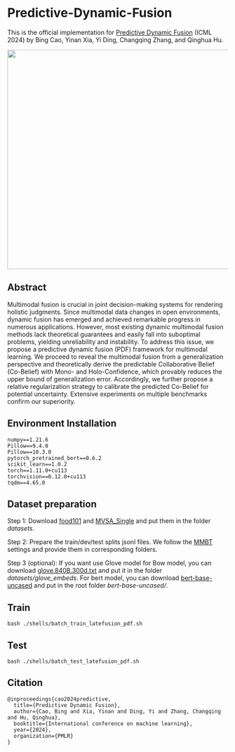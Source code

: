 # Predictive-Dynamic-Fusion
This is the official implementation for [Predictive Dynamic Fusion](https://arxiv.org/pdf/2406.04802) (ICML 2024) by Bing Cao, Yinan Xia, Yi Ding, Changqing Zhang, and Qinghua Hu.

<p align="center">
<img src="https://github.com/YinanXia2023/Predictive-Dynamic-Fusion/blob/main/frame.png" width="850" height="500">
</p>

## Abstract
Multimodal fusion is crucial in joint decision-making systems for rendering holistic judgments. Since multimodal data changes in open environments, dynamic fusion has emerged and achieved remarkable progress in numerous applications. However, most existing dynamic multimodal fusion methods lack theoretical guarantees and easily fall into suboptimal problems, yielding unreliability and instability. To address this issue, we propose a predictive dynamic fusion (PDF) framework for multimodal learning. We proceed to reveal the multimodal fusion from a generalization perspective and theoretically derive the predictable Collaborative Belief (Co-Belief) with Mono- and Holo-Confidence, which provably reduces the upper bound of generalization error. Accordingly, we further propose a relative regularization strategy to calibrate the predicted Co-Belief for potential uncertainty. Extensive experiments on multiple benchmarks confirm our superiority. 

## Environment Installation
```
numpy==1.21.6
Pillow==9.4.0
Pillow==10.3.0
pytorch_pretrained_bert==0.6.2
scikit_learn==1.0.2
torch==1.11.0+cu113
torchvision==0.12.0+cu113
tqdm==4.65.0
```
## Dataset preparation

  Step 1: Download [food101](https://www.kaggle.com/datasets/gianmarco96/upmcfood101) and [MVSA_Single](https://www.kaggle.com/datasets/vincemarcs/mvsasingle) and put them in the folder *datasets*.

  Step 2: Prepare the train/dev/test splits jsonl files. We follow the [MMBT](https://github.com/facebookresearch/mmbt) settings and provide them in corresponding folders.

  Step 3 (optional): If you want use Glove model for Bow model, you can download [glove.840B.300d.txt](https://www.kaggle.com/datasets/takuok/glove840b300dtxt) and put it in the folder *datasets/glove_embeds*. For bert model, you can download [bert-base-uncased](https://huggingface.co/google-bert/bert-base-uncased) and put in the root folder *bert-base-uncased/*.


## Train
```
bash ./shells/batch_train_latefusion_pdf.sh
```

## Test
```
bash ./shells/batch_test_latefusion_pdf.sh
```

## Citation
```
@inproceedings{cao2024predictive,
  title={Predictive Dynamic Fusion},
  author={Cao, Bing and Xia, Yinan and Ding, Yi and Zhang, Changqing and Hu, Qinghua},
  booktitle={International conference on machine learning},
  year={2024},
  organization={PMLR}
}
```
